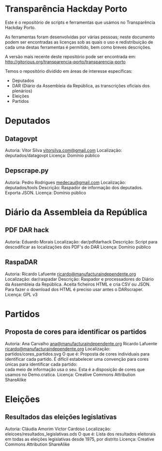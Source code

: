 Transparência Hackday Porto
===========================

Este é o repositório de scripts e ferramentas que usámos no Transparência
Hackday Porto.

As ferramentas foram desenvolvidas por várias pessoas; neste documento podem
ser encontradas as licenças sob as quais o uso e redistribuição de cada uma
destas ferramentas é permitido, bem como breves descrições.

A versão mais recente deste repositório pode ser encontrada em:
http://gitorious.org/transparencia-porto/transparencia-porto

Temos o repositório dividido em áreas de interesse específicas:
- Deputados
- DAR (Diário da Assembleia da República, as transcrições oficiais dos plenários)
- Eleições
- Partidos

Deputados
=========

Datagovpt
---------
Autoria:         Vítor Silva <vitorsilva.com@gmail.com>
Localização:     deputados/datagovpt
Licença:         Domínio público

Depscrape.py
------------
Autoria:         Pedro Rodrigues <medecau@gmail.com>
Localização:     deputados/tools
Descrição:       Raspador de informação dos deputados. Exporta JSON.
Licença:         Domínio público



Diário da Assembleia da República
=================================

PDF DAR hack
------------
Autoria:         Eduardo Morais
Localização:     dar/pdfdarhack
Descrição:       Script para descodificar as localizações dos PDF's do DAR
Licença:         Domínio público

RaspaDAR
--------
Autoria:         Ricardo Lafuente <ricardo@manufacturaindependente.org>
Localização:     dar/raspadar
Descrição:       Raspador e processadores do Diário da Assembleia da República.
                 Aceita ficheiros HTML e cria CSV ou JSON. Para fazer o download
                 dos HTML é preciso usar antes o DARscraper.
Licença:         GPL v3



Partidos
========

Proposta de cores para identificar os partidos
----------------------------------------------
Autoria:         Ana Carvalho <ana@manufacturaindependente.org>
                 Ricardo Lafuente <ricardo@manufacturaindependente.org>
Localização:     partidos/cores_partidos.svg
O que é:         Proposta de cores individuais para identificar cada partido. É difícil
                 estabelecer uma convenção para cores únicas para identificar cada partido:    
                 cada meio de informação usa o seu. Esta é a disposição de cores que usamos
                 no Demo.cratica.
Licença:         Creative Commons Attribution ShareAlike



Eleições
========

Resultados das eleições legislativas
------------------------------------
Autoria:         Cláudia Amorim
                 Victor Cardoso
Localização:     eleicoes/resultados_legislativas.ods
O que é:         Lista dos resultados eleitorais em todas as eleições legislativas desde 1975,
                 por distrito
Licença:         Creative Commons Attribution ShareAlike

